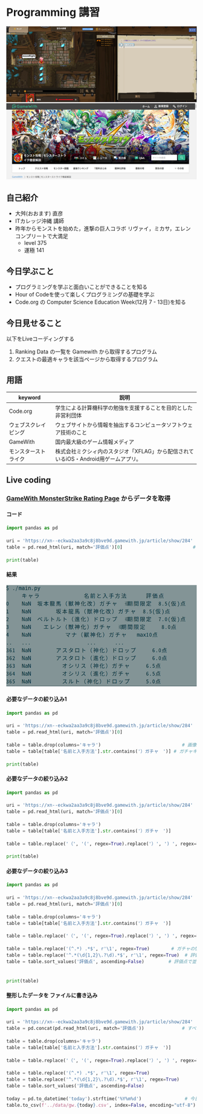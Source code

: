 # Programming 講習

![codecombatlogo](./image/codecombat.png)
![gamewithlogo](./image/gamewithlogo.png)


## 自己紹介

- 大舛(おおます) 直彦
- ITカレッジ沖縄 講師
- 昨年からモンストを始めた，進撃の巨人コラボ リヴァイ，ミカサ，エレン コンプリートで大満足
    - level 375
    - 運極  141

## 今日学ぶこと

- プログラミングを学ぶと面白いことができることを知る
- Hour of Codeを使って楽しくプログラミングの基礎を学ぶ
- Code.org の Computer Science Education Week(12月 7 - 13日)を知る

## 今日見せること

以下をLiveコーディングする

1. Ranking Data の一覧を Gamewith から取得するプログラム
2. クエストの最適キャラを該当ページから取得するプログラム

## 用語

|  keyword             |  説明                                                                                                 |
| ---------------------| ----------------------------------------------------------------------------------------------------- |
| Code.org             | 学生による計算機科学の勉強を支援することを目的とした非営利団体                                        |
| ウェブスクレイピング | ウェブサイトから情報を抽出するコンピュータソフトウェア技術のこと                                      |
| GameWith             | 国内最大級のゲーム情報メディア                                                                        |
| モンスターストライク | 株式会社ミクシィ内のスタジオ「XFLAG」から配信されているiOS・Android用ゲームアプリ。                   |

## Live coding


### [GameWith MonsterStrike Rating Page](https://xn--eckwa2aa3a9c8j8bve9d.gamewith.jp/article/show/284) からデータを取得

#### コード

```python
import pandas as pd

uri = 'https://xn--eckwa2aa3a9c8j8bve9d.gamewith.jp/article/show/284'
table = pd.read_html(uri, match='評価点')[0]                          # 火の属性だけ

print(table)
```

#### 結果

![g1](./image/g1.png)


#### 必要なデータの絞り込み1


```python
import pandas as pd

uri = 'https://xn--eckwa2aa3a9c8j8bve9d.gamewith.jp/article/show/284'
table = pd.read_html(uri, match='評価点')[0]

table = table.drop(columns='キャラ')                              # 画像はいらない 
table = table[table['名前と入手方法'].str.contains('）ガチャ　')] # ガチャキャラだけ

print(table)
```

#### 必要なデータの絞り込み2


```python
import pandas as pd

uri = 'https://xn--eckwa2aa3a9c8j8bve9d.gamewith.jp/article/show/284'
table = pd.read_html(uri, match='評価点')[0]                                

table = table.drop(columns='キャラ')                              
table = table[table['名前と入手方法'].str.contains('）ガチャ　')]

table = table.replace('（', '(', regex=True).replace('）', ') ', regex=True)   # 正規表現を使って 全角のカッコを半角にする

print(table)
```

#### 必要なデータの絞り込み3


```python
import pandas as pd

uri = 'https://xn--eckwa2aa3a9c8j8bve9d.gamewith.jp/article/show/284'
table = pd.read_html(uri, match='評価点')[0]

table = table.drop(columns='キャラ')                              
table = table[table['名前と入手方法'].str.contains('）ガチャ　')]

table = table.replace('（', '(', regex=True).replace('）', ') ', regex=True) 

table = table.replace('(^.*) .*$', r'\1', regex=True)        # ガチャの情報いらない   // ラプラス（神化）ガチャ -> ラプラス（神化）
table = table.replace('^.*(\d{1,2}\.?\d).*$', r'\1', regex=True)  # 評価点だけあればいい   // ※限定,9.5点 -> 9.5
table = table.sort_values('評価点', ascending=False)         # 評価点で並び替え


print(table)
```


#### 整形したデータを ファイルに書き込み 

```python
import pandas as pd

uri = 'https://xn--eckwa2aa3a9c8j8bve9d.gamewith.jp/article/show/284'
table = pd.concat(pd.read_html(uri, match='評価点'))              # すべての属性を取得

table = table.drop(columns='キャラ')                              
table = table[table['名前と入手方法'].str.contains('）ガチャ　')]

table = table.replace('（', '(', regex=True).replace('）', ') ', regex=True) 

table = table.replace('(^.*) .*$', r'\1', regex=True)       
table = table.replace('^.*(\d{1,2}\.?\d).*$', r'\1', regex=True) 
table = table.sort_values('評価点', ascending=False)        

today = pd.to_datetime('today').strftime('%Y%m%d')                # 今日の日付
table.to_csv(f'../data/gw.{today}.csv', index=False, encoding="utf-8")  # ファイルに書き込み


```

